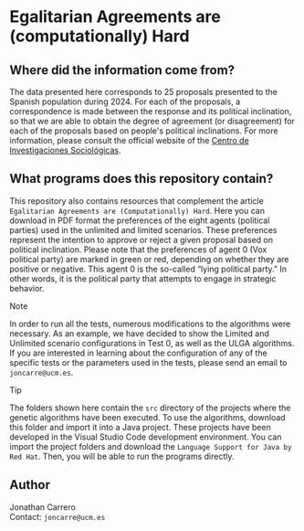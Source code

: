 # Egalitarian Agreements are (computationally) Hard

## Where did the information come from?

The data presented here corresponds to 25 proposals presented to the Spanish population during 2024. For each of the proposals, a correspondence is made between the response and its political inclination, so that we are able to obtain the degree of agreement (or disagreement) for each of the proposals based on people's political inclinations. For more information, please consult the official website of the [Centro de Investigaciones Sociológicas](https://www.cis.es).

## What programs does this repository contain?

This repository also contains resources that complement the article `Egalitarian Agreements are (Computationally) Hard`. Here you can download in PDF format the preferences of the eight agents (political parties) used in the unlimited and limited scenarios. These preferences represent the intention to approve or reject a given proposal based on political inclination. Please note that the preferences of agent 0 (Vox political party) are marked in green or red, depending on whether they are positive or negative. This agent 0 is the so-called “lying political party.” In other words, it is the political party that attempts to engage in strategic behavior.

> [!NOTE]
> In order to run all the tests, numerous modifications to the algorithms were necessary. As an example, we have decided to show the Limited and Unlimited scenario configurations in Test 0, as well as the ULGA algorithms. If you are interested in learning about the configuration of any of the specific tests or the parameters used in the tests, please send an email to `joncarre@ucm.es`.

> [!TIP]
> The folders shown here contain the `src` directory of the projects where the genetic algorithms have been executed. To use the algorithms, download this folder and import it into a Java project. These projects have been developed in the Visual Studio Code development environment. You can import the project folders and download the `Language Support for Java by Red Hat`. Then, you will be able to run the programs directly.

## Author

Jonathan Carrero  
Contact: `joncarre@ucm.es`
